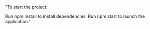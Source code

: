 "To start the project:

Run npm install to install dependencies.
Run npm start to launch the application."
